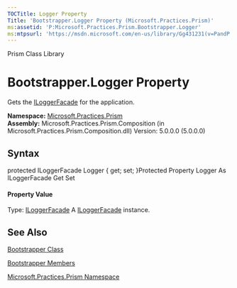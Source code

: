 ```yaml
---
TOCTitle: Logger Property
Title: 'Bootstrapper.Logger Property (Microsoft.Practices.Prism)'
ms:assetid: 'P:Microsoft.Practices.Prism.Bootstrapper.Logger'
ms:mtpsurl: 'https://msdn.microsoft.com/en-us/library/Gg431231(v=PandP.50)'
---
```


Prism Class Library

Bootstrapper.Logger Property
================================

Gets the [ILoggerFacade](https://msdn.microsoft.com/t:microsoft.practices.prism.logging.iloggerfacade) for the application.

**Namespace:** [Microsoft.Practices.Prism](https://msdn.microsoft.com/n:microsoft.practices.prism)
**Assembly:** Microsoft.Practices.Prism.Composition (in Microsoft.Practices.Prism.Composition.dll) Version: 5.0.0.0 (5.0.0.0)

## Syntax


<span id="syntaxToggle"></span>protected ILoggerFacade Logger { get; set; }Protected Property Logger As ILoggerFacade Get Set
#### Property Value

Type: [ILoggerFacade](https://msdn.microsoft.com/t:microsoft.practices.prism.logging.iloggerfacade)
A [ILoggerFacade](https://msdn.microsoft.com/t:microsoft.practices.prism.logging.iloggerfacade) instance.

See Also
--------


[Bootstrapper Class](https://msdn.microsoft.com/t:microsoft.practices.prism.bootstrapper)

[Bootstrapper Members](https://msdn.microsoft.com/allmembers.t:microsoft.practices.prism.bootstrapper)

[Microsoft.Practices.Prism Namespace](https://msdn.microsoft.com/n:microsoft.practices.prism)
